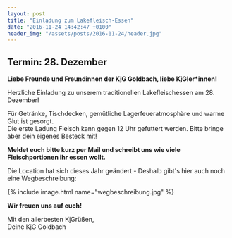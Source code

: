 ```yaml
---
layout: post
title: "Einladung zum Lakefleisch-Essen"
date: "2016-11-24 14:42:47 +0100"
header_img: "/assets/posts/2016-11-24/header.jpg"
---
```


## Termin: 28. Dezember

**Liebe Freunde und Freundinnen der KjG Goldbach, liebe KjGler\*innen!**

Herzliche Einladung zu unserem traditionellen Lakefleischessen am 28. Dezember!

Für Getränke, Tischdecken, gemütliche Lagerfeueratmosphäre und warme Glut ist gesorgt.   
Die erste Ladung Fleisch kann gegen 12 Uhr gefuttert werden. Bitte bringe aber dein eigenes Besteck mit!

**Meldet euch bitte kurz per Mail und schreibt uns wie viele Fleischportionen ihr essen wollt.**

Die Location hat sich dieses Jahr geändert - Deshalb gibt's hier auch noch eine Wegbeschreibung:

{% include image.html name="wegbeschreibung.jpg" %}

**Wir freuen uns auf euch!**

Mit den allerbesten KjGrüßen,   
Deine KjG Goldbach
